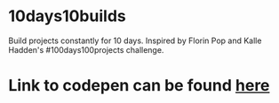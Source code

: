 # 10days10builds
Build projects constantly for 10 days. Inspired by Florin Pop and Kalle Hadden's #100days100projects challenge.

# Link to codepen can be found [here](https://codepen.io/23Boro/pen/WNrXvNv)
